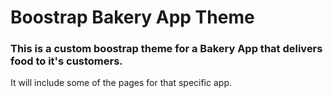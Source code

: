# Boostrap Bakery App Theme



### This is a custom boostrap theme for a Bakery App that delivers food to it's customers.

It will include some of the pages for that specific app.